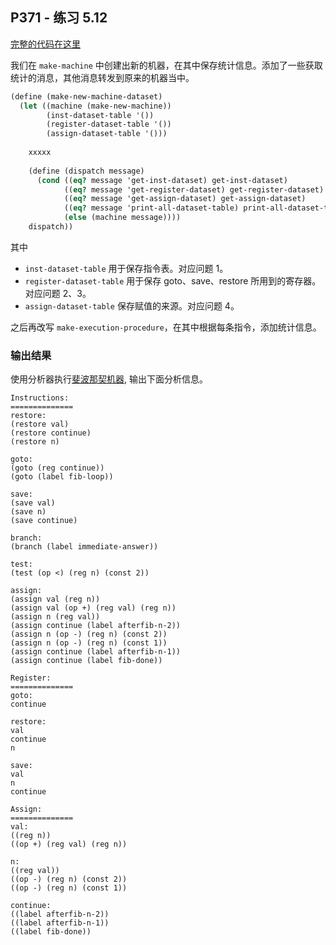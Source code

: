 ## P371 - 练习 5.12

[完整的代码在这里](./exercise_5_12.scm)

我们在 `make-machine` 中创建出新的机器，在其中保存统计信息。添加了一些获取统计的消息，其他消息转发到原来的机器当中。

``` Scheme
(define (make-new-machine-dataset)
  (let ((machine (make-new-machine))
        (inst-dataset-table '())
        (register-dataset-table '())
        (assign-dataset-table '()))
    
    xxxxx
    
    (define (dispatch message)
      (cond ((eq? message 'get-inst-dataset) get-inst-dataset)
            ((eq? message 'get-register-dataset) get-register-dataset)
            ((eq? message 'get-assign-dataset) get-assign-dataset)
            ((eq? message 'print-all-dataset-table) print-all-dataset-table)
            (else (machine message))))                      
    dispatch))
```

其中

* `inst-dataset-table` 用于保存指令表。对应问题 1。
* `register-dataset-table` 用于保存 goto、save、restore 所用到的寄存器。对应问题 2、3。
* `assign-dataset-table` 保存赋值的来源。对应问题 4。

之后再改写 `make-execution-procedure`，在其中根据每条指令，添加统计信息。


### 输出结果

使用分析器执行[斐波那契机器](./fib-machine.scm), 输出下面分析信息。

```
Instructions: 
==============
restore: 
(restore val)
(restore continue)
(restore n)

goto: 
(goto (reg continue))
(goto (label fib-loop))

save: 
(save val)
(save n)
(save continue)

branch: 
(branch (label immediate-answer))

test: 
(test (op <) (reg n) (const 2))

assign: 
(assign val (reg n))
(assign val (op +) (reg val) (reg n))
(assign n (reg val))
(assign continue (label afterfib-n-2))
(assign n (op -) (reg n) (const 2))
(assign n (op -) (reg n) (const 1))
(assign continue (label afterfib-n-1))
(assign continue (label fib-done))

Register: 
==============
goto: 
continue

restore: 
val
continue
n

save: 
val
n
continue

Assign: 
==============
val: 
((reg n))
((op +) (reg val) (reg n))

n: 
((reg val))
((op -) (reg n) (const 2))
((op -) (reg n) (const 1))

continue: 
((label afterfib-n-2))
((label afterfib-n-1))
((label fib-done))
```

